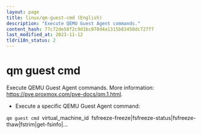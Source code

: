 ```yaml
---
layout: page
title: linux/qm-guest-cmd (English)
description: "Execute QEMU Guest Agent commands."
content_hash: 77c72de58f2c9d1bc078d4a1315b83450dc727f7
last_modified_at: 2023-11-12
tldri18n_status: 2
---
```

# qm guest cmd

Execute QEMU Guest Agent commands.
More information: <https://pve.proxmox.com/pve-docs/qm.1.html>.

- Execute a specific QEMU Guest Agent command:

`qm guest cmd `<span class="tldr-var badge badge-pill bg-dark-lm bg-white-dm text-white-lm text-dark-dm font-weight-bold">virtual_machine_id</span>` `<span class="tldr-var badge badge-pill bg-dark-lm bg-white-dm text-white-lm text-dark-dm font-weight-bold">fsfreeze-freeze|fsfreeze-status|fsfreeze-thaw|fstrim|get-fsinfo|...</span>
